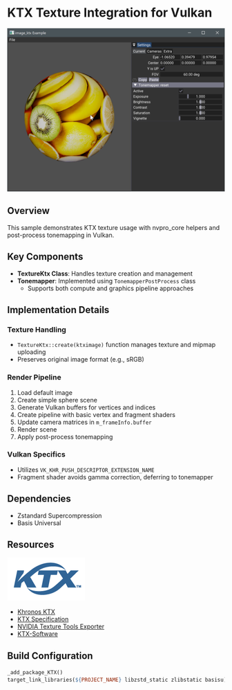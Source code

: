 # KTX Texture Integration for Vulkan

![KTX Texture Example](docs/image_ktx.png)

## Overview

This sample demonstrates KTX texture usage with nvpro_core helpers and post-process tonemapping in Vulkan.

## Key Components

- **TextureKtx Class**: Handles texture creation and management
- **Tonemapper**: Implemented using `TonemapperPostProcess` class
  - Supports both compute and graphics pipeline approaches

## Implementation Details

### Texture Handling
- `TextureKtx::create(ktximage)` function manages texture and mipmap uploading
- Preserves original image format (e.g., sRGB)

### Render Pipeline
1. Load default image
2. Create simple sphere scene
3. Generate Vulkan buffers for vertices and indices
4. Create pipeline with basic vertex and fragment shaders
5. Update camera matrices in `m_frameInfo.buffer`
6. Render scene
7. Apply post-process tonemapping

### Vulkan Specifics
- Utilizes `VK_KHR_PUSH_DESCRIPTOR_EXTENSION_NAME`
- Fragment shader avoids gamma correction, deferring to tonemapper

## Dependencies

- Zstandard Supercompression
- Basis Universal

## Resources

![KTX Logo](docs/KTX_100px_Sep20.png)

- [Khronos KTX](https://www.khronos.org/ktx/)
- [KTX Specification](https://github.khronos.org/KTX-Specification)
- [NVIDIA Texture Tools Exporter](https://developer.nvidia.com/nvidia-texture-tools-exporter)
- [KTX-Software](https://github.com/KhronosGroup/KTX-Software)

## Build Configuration

```makefile
_add_package_KTX()
target_link_libraries(${PROJECT_NAME} libzstd_static zlibstatic basisu)
